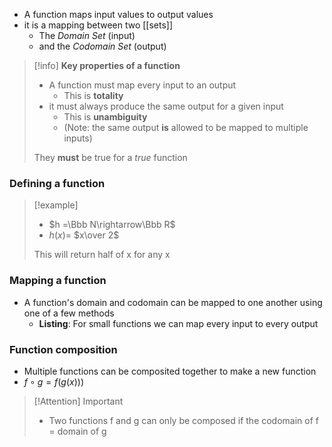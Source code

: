 - A function maps input values to output values
- it is a mapping between two [[sets]]
	- The *Domain Set* (input)
	- and the *Codomain Set* (output)

> [!info] **Key properties of a function**
> - A function must map every input to an output
> 	- This is **totality**
> - it must always produce the same output for a given input
> 	- This is **unambiguity**
> 	- (Note: the same output **is** allowed to be mapped to multiple inputs)
> 
> They **must** be true for a *true* function
### Defining a function
> [!example]
> - $h =\Bbb N\rightarrow\Bbb R$
>- $h(x) =$ $x\over 2$
>
>This will return half of x for any x
### Mapping a function
- A function's domain and codomain can be mapped to one another using one of a few methods
	- **Listing**: For small functions we can map every input to every output

### Function composition
- Multiple functions can be composited together to make a new function
- $f\circ g = f(g(x)))$

> [!Attention] Important
> - Two functions f and g can only be composed if the codomain of f = domain of g

